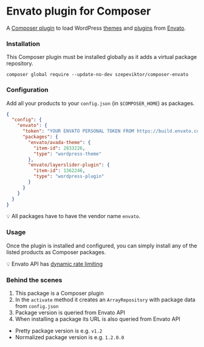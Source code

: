 # Envato plugin for Composer

A [Composer plugin](https://getcomposer.org/doc/articles/plugins.md)
to load WordPress [themes](https://themeforest.net/category/wordpress)
and [plugins](https://codecanyon.net/category/wordpress) from [Envato](https://envato.com/).

### Installation

This Composer plugin must be installed globally as it adds a virtual package repository.

```shell
composer global require --update-no-dev szepeviktor/composer-envato
```

### Configuration

Add all your products to your `config.json` (in `$COMPOSER_HOME`) as packages.

```json
{
  "config": {
    "envato": {
      "token": "YOUR ENVATO PERSONAL TOKEN FROM https://build.envato.com/create-token",
      "packages": {
        "envato/avada-theme": {
          "item-id": 2833226,
          "type": "wordpress-theme"
        },
        "envato/layerslider-plugin": {
          "item-id": 1362246,
          "type": "wordpress-plugin"
        }
      }
    }
  }
}
```

:bulb: All packages have to have the vendor name `envato`.

### Usage

Once the plugin is installed and configured,
you can simply install any of the listed products as Composer packages.

:bulb: Envato API has [dynamic rate limiting](https://build.envato.com/api/#rate-limit)

### Behind the scenes

1. This package is a Composer plugin
1. In the `activate` method it creates an `ArrayRepository`
   with package data from `config.json`
1. Package version is queried from Envato API
1. When installing a package its URL is also queried from Envato API

- Pretty package version is e.g. `v1.2`
- Normalized package version is e.g. `1.2.0.0`
